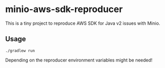 minio-aws-sdk-reproducer
========================

This is a tiny project to reproduce AWS SDK for Java v2 issues with Minio.

Usage
-----

`./gradlew run`

Depending on the reproducer environment variables might be needed!